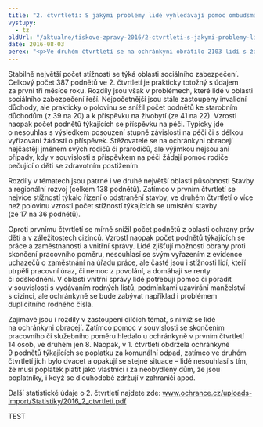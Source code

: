 ```yaml
---
title: "2. čtvrtletí: S jakými problémy lidé vyhledávají pomoc ombudsmanky"
vystupy:
  - tz
oldUrl: "/aktualne/tiskove-zpravy-2016/2-ctvrtleti-s-jakymi-problemy-lide-vyhledavaji-pomoc-ombudsmanky"
date: 2016-08-03
perex: "<p>Ve druhém čtvrtletí se na ochránkyni obrátilo 2103 lidí s žádostí o pomoc při řešení své životní situace. Dvě třetiny (64 %) jejich podnětů spadá do působnosti veřejného ochránce práv a ochránkyně se jimi může zabývat.</p>"
---
```


<!-- imported from the old website -->

<p>Stabilně největší počet stížností se týká oblasti sociálního zabezpečení. Celkový počet 387 podnětů ve 2. čtvrtletí je prakticky totožný s údajem za první tři měsíce roku. Rozdíly jsou však v problémech, které lidé v oblasti sociálního zabezpečení řeší. Nejpočetnější jsou stále zastoupeny invalidní důchody, ale prakticky o polovinu se snížil počet podnětů ke starobním důchodům (z 39 na 20) a k příspěvku na živobytí (ze 41 na 22). Vzrostl naopak počet podnětů týkajících se příspěvku na péči. Typicky jde o nesouhlas s výsledkem posouzení stupně závislosti na péči či s délkou vyřizování žádosti o příspěvek. Stěžovatelé se na ochránkyni obracejí nejčastěji jménem svých rodičů či prarodičů, ale výjimkou nejsou ani případy, kdy v souvislosti s příspěvkem na péči žádají pomoc rodiče pečující o děti se zdravotním postižením.</p> <p>Rozdíly v tématech jsou patrné i ve druhé největší oblasti působnosti Stavby a regionální rozvoj (celkem 138 podnětů). Zatímco v prvním čtvrtletí se nejvíce stížností týkalo řízení o odstranění stavby, ve druhém čtvrtletí o více než polovinu vzrostl počet stížností týkajících se umístění stavby (ze 17 na 36 podnětů). </p> <p>Oproti prvnímu čtvrtletí se mírně snížil počet podnětů z oblasti ochrany práv dětí a v záležitostech cizinců. Vzrostl naopak počet podnětů týkajících se práce a zaměstnanosti a vnitřní správy. Lidé zjišťují možnosti obrany proti skončení pracovního poměru, nesouhlasí se svým vyřazením z evidence uchazečů o zaměstnání na úřadu práce, ale časté jsou i stížnosti lidí, kteří utrpěli pracovní úraz, či nemoc z povolání, a domáhají se renty či odškodnění. V oblasti vnitřní správy lidé potřebují pomoc či poradit v souvislosti s vydáváním rodných listů, podmínkami uzavírání manželství s cizinci, ale ochránkyně se bude zabývat například i problémem duplicitního rodného čísla.</p> <p>Zajímavé jsou i rozdíly v zastoupení dílčích témat, s nimiž se lidé na ochránkyni obracejí. Zatímco pomoc v souvislosti se skončením pracovního či služebního poměru hledalo u ochránkyně v prvním čtvrtletí 14 osob, ve druhém jen 8. Naopak, v 1. čtvrtletí obdržela ochránkyně 9 podnětů týkajících se poplatku za komunální odpad, zatímco ve druhém čtvrtletí jich bylo dvacet a opakují se stejné situace – lidé nesouhlasí s tím, že musí poplatek platit jako vlastníci i za neobydlený dům, že jsou poplatníky, i když se dlouhodobě zdržují v zahraničí apod.</p> <p>Další statistické údaje o 2. čtvrtletí najdete zde: <a href="/uploads-import/Statistiky/2016_2_ctvrtleti.pdf" style="line-height: 17.92px; font-size: 12.8px;"><a href="/uploads-import/Statistiky/2016_2_ctvrtleti.pdf" target="_blank">www.ochrance.cz/uploads-import/Statistiky/2016_2_ctvrtleti.pdf</a></a></p>

TEST
